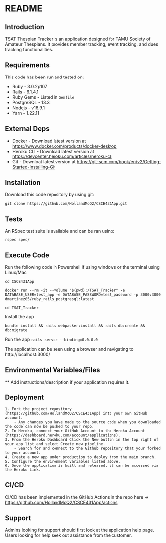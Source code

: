 # README

## Introduction ##

TSAT Thespian Tracker is an application designed for TAMU Society of Amateur Thespians. It provides member tracking, event tracking, and dues tracking functionalities.

## Requirements ##

This code has been run and tested on:

* Ruby - 3.0.2p107
* Rails - 6.1.4.1
* Ruby Gems - Listed in `Gemfile`
* PostgreSQL - 13.3 
* Nodejs - v16.9.1
* Yarn - 1.22.11


## External Deps  ##

* Docker - Download latest version at https://www.docker.com/products/docker-desktop
* Heroku CLI - Download latest version at https://devcenter.heroku.com/articles/heroku-cli
* Git - Downloat latest version at https://git-scm.com/book/en/v2/Getting-Started-Installing-Git

## Installation ##

Download this code repository by using git:

 `git clone https://github.com/HollandMcQ2/CSCE431App.git`


## Tests ##

An RSpec test suite is available and can be ran using:

  `rspec spec/`

## Execute Code ##

Run the following code in Powershell if using windows or the terminal using Linux/Mac

  `cd CSCE431App`

  `docker run --rm -it --volume "$(pwd):/TSAT_Tracker" -e DATABASE_USER=test_app -e DATABASE_PASSWORD=test_password -p 3000:3000 dmartinez05/ruby_rails_postgresql:latest`

  `cd TSAT_Tracker`

Install the app

  `bundle install && rails webpacker:install && rails db:create && db:migrate`

Run the app
  `rails server --binding=0.0.0.0`

The application can be seen using a browser and navigating to http://localhost:3000/

## Environmental Variables/Files ##

** Add instructions/description if your application requires it.

## Deployment ##


    1. Fork the project repository (https://github.com/HollandMcQ2/CSCE431App) into your own GitHub account.
        - Any changes you have made to the source code when you downloaded the code can now be pushed to your repo.
    2. In Heroku, connect your GitHub Account to the Heroku Account (https://dashboard.heroku.com/account/applications).
    3. From the Heroku Dashboard Click the New button in the top right of your app list and select Create new pipeline.
        - Search for and connect to the Github repository that your forked to your account.
    4. Create a new app under production to deploy from the main branch.
    5. Configure the environment variables listed above.
    6. Once the application is built and released, it can be accessed via the Heroku Link.



## CI/CD ##

CI/CD has been implemented in the GitHub Actions in the repo here -> https://github.com/HollandMcQ2/CSCE431App/actions

## Support ##

Admins looking for support should first look at the application help page.
Users looking for help seek out assistance from the customer.